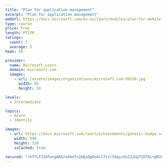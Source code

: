 ```yaml
---
title: "Plan for application management"
excerpt: "Plan for application management"
webUrl: https://docs.microsoft.com/en-us/learn/modules/plan-for-mobile-application-management/
type: course
price: Free
length: PT37M
ratings:
  count: 7
  average: 5
heat: 50

provider:
  name: Microsoft Learn
  domain: microsoft.com
  images:
    - url: /assets/images/organizations/microsoft.com-50x50.jpg
      width: 50
      height: 50

levels:
  - Intermediate

topics:
  - Azure
  - Identity

images:
  - url: https://docs.microsoft.com/learn/achievements/generic-badge-social.png
    width: 640
    height: 320
    isCached: true

secured: "+XfTLFJ1kFongAKQ/aXmdfxZmBzQgKoAcl7tJr59ppiOoZJ2UpT2DfDi+gM39zGNkfi/F9wfnelCQX1rgNY+67L2kY5cW9qnTG9lAxjijQH6+qA5HpHesAt9onUDKP9XCMSfXakKnNfbNVXU5++vnkwnEX0PNBcdQALcLSr4Vob+FOZD77htsJBlrJHOxYKiMktV7v5vvkrtjSeB087SSAfbJT07On470/hVF0QmcX1KlBoct9nGdluFNuAPPoKw7rGMOHUTYGhsa3xaRgf5xxJTi5yP/w9WcSqM1IMH901+IGEZ50eiP18xfh4Qk4Q2HEjmKi1M7LcpQUu5EARIoaSXckThFM627KJ/geO305JCU+lgv9BmSupJQVr8usp4yGAMyjH48GNJROyWgQeP0trrsf6jyAN6t/TYEl6Belw=;A8vPtN71ghty854de65XBg=="
---
```


